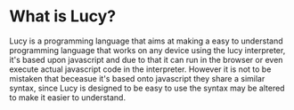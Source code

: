 # What is Lucy?
Lucy is a programming language that aims at making a easy to understand programming language that works on any device using the lucy interpreter, it's based upon javascript and due to that it can run in the browser or even execute actual javascript code in the interpreter.
However it is not to be mistaken that beceasue it's based onto javascript they share a similar syntax, since Lucy is designed to be easy to use the syntax may be altered to make it easier to understand.

